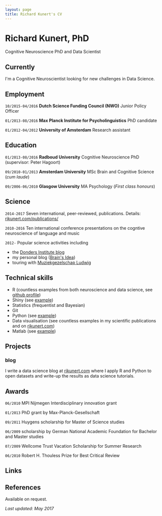 ```yaml
---
layout: page
title: Richard Kunert's CV
---
```

# Richard Kunert, PhD
Cognitive Neuroscience PhD and Data Scientist

## Currently

I'm a Cognitive Neuroscientist looking for new challenges in Data Science.

## Employment

`10/2015-04/2016`
__Dutch Science Funding Council (NWO)__ Junior Policy Officer

`01/2013-08/2016`
__Max Planck Institute for Psycholinguistics__ PhD candidate

`01/2012-04/2012`
__University of Amsterdam__ Research assistant


## Education

`01/2013-08/2016`
__Radboud University__ Cognitive Neuroscience PhD (supervisor: Peter Hagoort)

`09/2010-01/2013`
__Amsterdam University__ MSc Brain and Cognitive Science (_cum laude_)

`09/2006-06/2010`
__Glasgow University__ MA Psychology (_First class honours_)

## Science

`2014-2017`
Seven international, peer-reviewed, publications. Details: [rikunert.com/publications/](http://rikunert.com/publications/)

`2010-2016`
Ten international conference presentations on the cogntive neuroscience of language and music

`2012-`
Popular science activities including
* the [Donders Institute blog](http://blog.donders.ru.nl/?page_id=779)
* my personal blog ([Brain's Idea](http://brainsidea.wordpress.com/))
* touring with [Muziekgezelschap Ludwig](http://www.ludwiglive.nl/brainwaves/brainwave-1-felix-meritis/)  


## Technical skills

* R (countless examples from both neuroscience and data science, see [github profile](http://github.com/rikunert/))
* Shiny (see [example](https://rikunert.shinyapps.io/PLOS_ALM/))
* Statistics (frequentist and Bayesian)
* Git
* Python (see [example](http://rikunert.com))
* Data visualisation (see countless examples in my scientific publications and on [rikunert.com](http://rikunert.com))
* Matlab (see [example](http://rsos.royalsocietypublishing.org/content/3/2/150685.figures-only))

## Projects

### blog

I write a data science blog at [rikunert.com](http://rikunert.com) where I apply R and Python to open datasets
 and write-up the results as data science tutorials.

## Awards

`06/2010`
MPI Nijmegen Interdisciplinary innovation grant

`01/2013`
PhD grant by Max-Planck-Gesellschaft

`09/2011`
Huygens scholarship for Master of Science studies

`06/2009`
scholarship by German National Academic Foundation for Bachelor and Master studies

`07/2009`
Wellcome Trust Vacation Scholarship for Summer Research

`06/2010`
Robert H. Thouless Prize for Best Critical Review

## Links

## References

Available on request.

*Last updated: May 2017*
